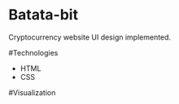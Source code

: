 # Batata-bit
Cryptocurrency website UI design implemented. 

#Technologies
- HTML
- CSS

#Visualization
